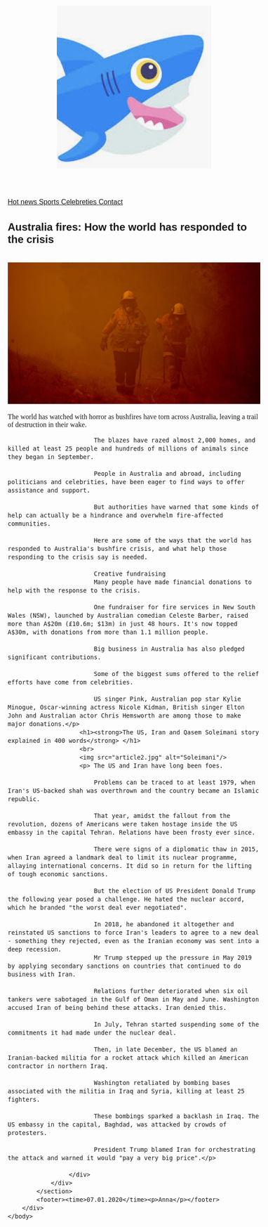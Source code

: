 <!DOCTYPE html>
<html lang="en">
    <head><meta charset="utf-8">
        <meta http-equiv="X-UA-Compatible" content="IE=edge">
        <meta name="Description" content="News and articles">
        <title>Shark news</title>
        <meta name="viewport" content="width=device-width, initial-scale=1">
        <link rel="icon" href="fav.ico">
        <style> body{font-family:arial,sans-serif;font-size:16px;} h2,h3,h4,h5,h6,p{font-family:serif;} table{border-collapse:collapse;} th,td{border:2px solid gray;}
        </style>
    </head>
    <body> 
        <div> 
            <section id="introSection"> 
                <div> 
                    <header> 
                        <a href="/"><img src="shark.jpg" alt="Logo"></a>
                    </header> 
                    <nav> 
                        <a href="Hot_news.html" title="Go to about hot news section"> Hot news </a> 
                        <a href="sports.html" title="Go to sports section"> Sports </a>
                        <a href="celebs.html" title="Go to celebreties section"> Celebreties </a>
                       <a href="contacto.html" title="Go to contact section"> Contact </a> 
                   </nav> 
                    <div> 
                        <h1><strong>Australia fires: How the world has responded to the crisis</strong> </h1> 
                        <br>
                        <img src="article1.jpg" alt="Australia"/> 
                        <p> The world has watched with horror as bushfires have torn across Australia, leaving a trail of destruction in their wake.

                            The blazes have razed almost 2,000 homes, and killed at least 25 people and hundreds of millions of animals since they began in September.
                            
                            People in Australia and abroad, including politicians and celebrities, have been eager to find ways to offer assistance and support.
                            
                            But authorities have warned that some kinds of help can actually be a hindrance and overwhelm fire-affected communities.
                            
                            Here are some of the ways that the world has responded to Australia's bushfire crisis, and what help those responding to the crisis say is needed.
                            
                            Creative fundraising
                            Many people have made financial donations to help with the response to the crisis.
                            
                            One fundraiser for fire services in New South Wales (NSW), launched by Australian comedian Celeste Barber, raised more than A$20m (£10.6m; $13m) in just 48 hours. It's now topped A$30m, with donations from more than 1.1 million people.
                            
                            Big business in Australia has also pledged significant contributions.
                            
                            Some of the biggest sums offered to the relief efforts have come from celebrities.
                            
                            US singer Pink, Australian pop star Kylie Minogue, Oscar-winning actress Nicole Kidman, British singer Elton John and Australian actor Chris Hemsworth are among those to make major donations.</p>
                        <h1><strong>The US, Iran and Qasem Soleimani story explained in 400 words</strong> </h1> 
                        <br>
                        <img src="article2.jpg" alt="Soleimani"/> 
                        <p> The US and Iran have long been foes.

                            Problems can be traced to at least 1979, when Iran's US-backed shah was overthrown and the country became an Islamic republic.
                            
                            That year, amidst the fallout from the revolution, dozens of Americans were taken hostage inside the US embassy in the capital Tehran. Relations have been frosty ever since.
                            
                            There were signs of a diplomatic thaw in 2015, when Iran agreed a landmark deal to limit its nuclear programme, allaying international concerns. It did so in return for the lifting of tough economic sanctions.
                            
                            But the election of US President Donald Trump the following year posed a challenge. He hated the nuclear accord, which he branded "the worst deal ever negotiated".
                            
                            In 2018, he abandoned it altogether and reinstated US sanctions to force Iran's leaders to agree to a new deal - something they rejected, even as the Iranian economy was sent into a deep recession.
                            Mr Trump stepped up the pressure in May 2019 by applying secondary sanctions on countries that continued to do business with Iran.

                            Relations further deteriorated when six oil tankers were sabotaged in the Gulf of Oman in May and June. Washington accused Iran of being behind these attacks. Iran denied this.
                            
                            In July, Tehran started suspending some of the commitments it had made under the nuclear deal.
                            
                            Then, in late December, the US blamed an Iranian-backed militia for a rocket attack which killed an American contractor in northern Iraq.
                            
                            Washington retaliated by bombing bases associated with the militia in Iraq and Syria, killing at least 25 fighters.
                            
                            These bombings sparked a backlash in Iraq. The US embassy in the capital, Baghdad, was attacked by crowds of protesters.
                            
                            President Trump blamed Iran for orchestrating the attack and warned it would "pay a very big price".</p>
                            
                     </div> 
                </div> 
            </section> 
            <footer><time>07.01.2020</time><p>Anna</p></footer>
        </div>
    </body>
</html>                
